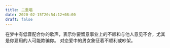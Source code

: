 ```yaml
---
title: 二重唱
date: 2020-02-15T20:54:12+08:00
draft: false
---
```


在梦中有低音配合你的歌声，表示你要留意事业上的不顺和与他人意见不合，尤其是你雇用的人可能欺骗你。
对恋爱中的男女象征着不顺利或吵架。
